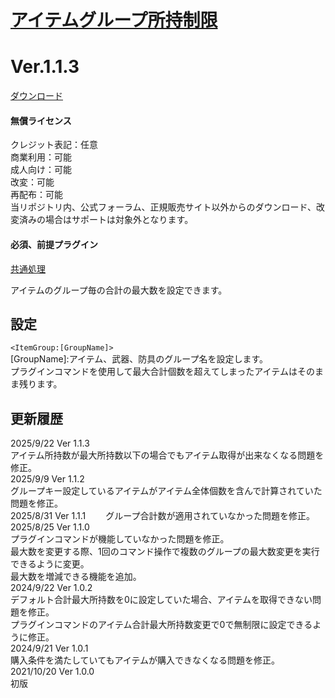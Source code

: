 # [アイテムグループ所持制限](https://raw.githubusercontent.com/nuun888/MZ/master/NUUN_GroupMaxItems.js)
# Ver.1.1.3
[ダウンロード](https://raw.githubusercontent.com/nuun888/MZ/master/NUUN_GroupMaxItems.js)
#### 無償ライセンス
クレジット表記：任意  
商業利用：可能  
成人向け：可能  
改変：可能  
再配布：可能  
当リポジトリ内、公式フォーラム、正規販売サイト以外からのダウンロード、改変済みの場合はサポートは対象外となります。  
#### 必須、前提プラグイン
[共通処理](https://github.com/nuun888/MZ/blob/master/README/Base.md)  

アイテムのグループ毎の合計の最大数を設定できます。  

## 設定
`<ItemGroup:[GroupName]>`   
[GroupName]:アイテム、武器、防具のグループ名を設定します。  
プラグインコマンドを使用して最大合計個数を超えてしまったアイテムはそのまま残ります。  

## 更新履歴
2025/9/22 Ver 1.1.3  
アイテム所持数が最大所持数以下の場合でもアイテム取得が出来なくなる問題を修正。  
2025/9/9 Ver 1.1.2  
グループキー設定しているアイテムがアイテム全体個数を含んで計算されていた問題を修正。  
2025/8/31 Ver 1.1.1　　
グループ合計数が適用されていなかった問題を修正。　　
2025/8/25 Ver 1.1.0  
プラグインコマンドが機能していなかった問題を修正。  
最大数を変更する際、1回のコマンド操作で複数のグループの最大数変更を実行できるように変更。  
最大数を増減できる機能を追加。  
2024/9/22 Ver 1.0.2  
デフォルト合計最大所持数を0に設定していた場合、アイテムを取得できない問題を修正。  
プラグインコマンドのアイテム合計最大所持数変更で0で無制限に設定できるように修正。  
2024/9/21 Ver 1.0.1  
購入条件を満たしていてもアイテムが購入できなくなる問題を修正。  
2021/10/20 Ver 1.0.0  
初版  
